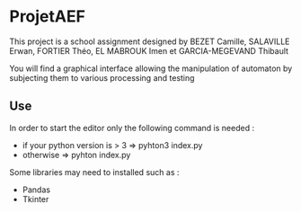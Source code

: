 # ProjetAEF

This project is a school assignment designed by BEZET Camille, SALAVILLE Erwan, FORTIER Théo, EL MABROUK Imen et GARCIA-MEGEVAND Thibault

You will find a graphical interface allowing the manipulation of automaton by subjecting them to various processing and testing

## Use

In order to start the editor only the following command is needed :   
* if your python version is > 3 => pyhton3 index.py  
* otherwise =>  pyhton index.py

Some libraries may need to installed such as : 
* Pandas
* Tkinter




